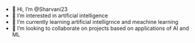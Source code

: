 - 👋 Hi, I’m @Sharvani23
- 👀 I’m interested in artificial intelligence
- 🌱 I’m currently learning artificial intelligrnce and meachine learning
- 💞️ I’m looking to collaborate on projects based on applications of AI and ML


<!---
Sharvani23/Sharvani23 is a ✨ special ✨ repository because its `README.md` (this file) appears on your GitHub profile.
You can click the Preview link to take a look at your changes.
--->
